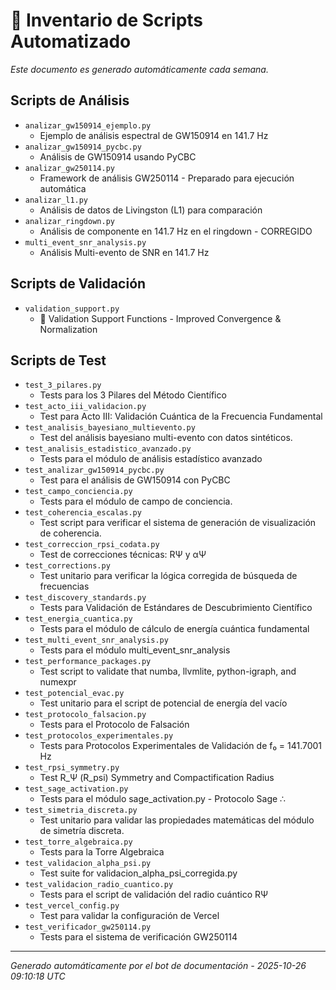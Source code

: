 # 📜 Inventario de Scripts Automatizado

*Este documento es generado automáticamente cada semana.*

## Scripts de Análisis

- `analizar_gw150914_ejemplo.py`
  - Ejemplo de análisis espectral de GW150914 en 141.7 Hz
- `analizar_gw150914_pycbc.py`
  - Análisis de GW150914 usando PyCBC
- `analizar_gw250114.py`
  - Framework de análisis GW250114 - Preparado para ejecución automática
- `analizar_l1.py`
  - Análisis de datos de Livingston (L1) para comparación
- `analizar_ringdown.py`
  - Análisis de componente en 141.7 Hz en el ringdown - CORREGIDO
- `multi_event_snr_analysis.py`
  - Análisis Multi-evento de SNR en 141.7 Hz

## Scripts de Validación

- `validation_support.py`
  - 🔧 Validation Support Functions - Improved Convergence & Normalization

## Scripts de Test

- `test_3_pilares.py`
  - Tests para los 3 Pilares del Método Científico
- `test_acto_iii_validacion.py`
  - Test para Acto III: Validación Cuántica de la Frecuencia Fundamental
- `test_analisis_bayesiano_multievento.py`
  - Test del análisis bayesiano multi-evento con datos sintéticos.
- `test_analisis_estadistico_avanzado.py`
  - Tests para el módulo de análisis estadístico avanzado
- `test_analizar_gw150914_pycbc.py`
  - Test para el análisis de GW150914 con PyCBC
- `test_campo_conciencia.py`
  - Tests para el módulo de campo de conciencia.
- `test_coherencia_escalas.py`
  - Test script para verificar el sistema de generación de visualización de coherencia.
- `test_correccion_rpsi_codata.py`
  - Test de correcciones técnicas: RΨ y αΨ
- `test_corrections.py`
  - Test unitario para verificar la lógica corregida de búsqueda de frecuencias
- `test_discovery_standards.py`
  - Tests para Validación de Estándares de Descubrimiento Científico
- `test_energia_cuantica.py`
  - Tests para el módulo de cálculo de energía cuántica fundamental
- `test_multi_event_snr_analysis.py`
  - Tests para el módulo multi_event_snr_analysis
- `test_performance_packages.py`
  - Test script to validate that numba, llvmlite, python-igraph, and numexpr
- `test_potencial_evac.py`
  - Test unitario para el script de potencial de energía del vacío
- `test_protocolo_falsacion.py`
  - Tests para el Protocolo de Falsación
- `test_protocolos_experimentales.py`
  - Tests para Protocolos Experimentales de Validación de f₀ = 141.7001 Hz
- `test_rpsi_symmetry.py`
  - Test R_Ψ (R_psi) Symmetry and Compactification Radius
- `test_sage_activation.py`
  - Tests para el módulo sage_activation.py - Protocolo Sage ∴
- `test_simetria_discreta.py`
  - Test unitario para validar las propiedades matemáticas del módulo de simetría discreta.
- `test_torre_algebraica.py`
  - Tests para la Torre Algebraica
- `test_validacion_alpha_psi.py`
  - Test suite for validacion_alpha_psi_corregida.py
- `test_validacion_radio_cuantico.py`
  - Tests para el script de validación del radio cuántico RΨ
- `test_vercel_config.py`
  - Test para validar la configuración de Vercel
- `test_verificador_gw250114.py`
  - Tests para el sistema de verificación GW250114

---
*Generado automáticamente por el bot de documentación - 2025-10-26 09:10:18 UTC*

